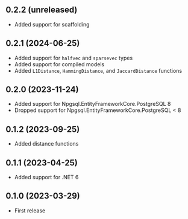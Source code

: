 ## 0.2.2 (unreleased)

- Added support for scaffolding

## 0.2.1 (2024-06-25)

- Added support for `halfvec` and `sparsevec` types
- Added support for compiled models
- Added `L1Distance`, `HammingDistance`, and `JaccardDistance` functions

## 0.2.0 (2023-11-24)

- Added support for Npgsql.EntityFrameworkCore.PostgreSQL 8
- Dropped support for Npgsql.EntityFrameworkCore.PostgreSQL < 8

## 0.1.2 (2023-09-25)

- Added distance functions

## 0.1.1 (2023-04-25)

- Added support for .NET 6

## 0.1.0 (2023-03-29)

- First release
